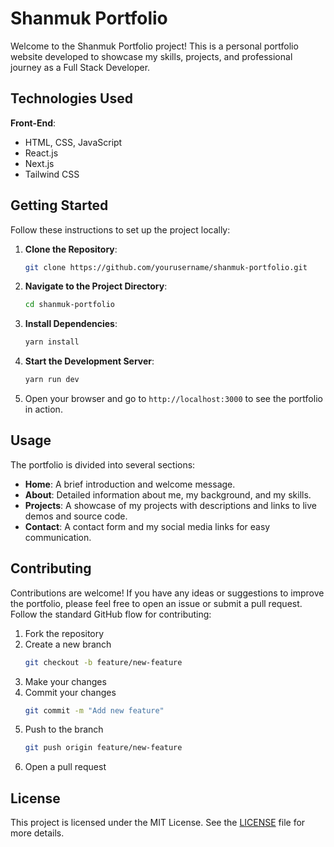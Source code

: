 # Shanmuk Portfolio
Welcome to the Shanmuk Portfolio project! This is a personal portfolio website developed to showcase my skills, projects, and professional journey as a Full Stack Developer.
## Technologies Used
   **Front-End**:
  - HTML, CSS, JavaScript
  - React.js
  - Next.js
  - Tailwind CSS
## Getting Started

Follow these instructions to set up the project locally:

1. **Clone the Repository**:
   ```sh
   git clone https://github.com/yourusername/shanmuk-portfolio.git
   ```

2. **Navigate to the Project Directory**:
   ```sh
   cd shanmuk-portfolio
   ```

3. **Install Dependencies**:
   ```sh
   yarn install
   ```

4. **Start the Development Server**:
   ```sh
   yarn run dev
   ```

5. Open your browser and go to `http://localhost:3000` to see the portfolio in action.

## Usage

The portfolio is divided into several sections:
- **Home**: A brief introduction and welcome message.
- **About**: Detailed information about me, my background, and my skills.
- **Projects**: A showcase of my projects with descriptions and links to live demos and source code.
- **Contact**: A contact form and my social media links for easy communication.

## Contributing

Contributions are welcome! If you have any ideas or suggestions to improve the portfolio, please feel free to open an issue or submit a pull request. Follow the standard GitHub flow for contributing:

1. Fork the repository
2. Create a new branch
   ```sh
   git checkout -b feature/new-feature
   ```
3. Make your changes
4. Commit your changes
   ```sh
   git commit -m "Add new feature"
   ```
5. Push to the branch
   ```sh
   git push origin feature/new-feature
   ```
6. Open a pull request

## License

This project is licensed under the MIT License. See the [LICENSE](LICENSE) file for more details.
